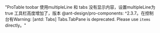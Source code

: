 "ProTable toobar 使用multipleLine 和 tabs 没有显示内容，设置multipleLine为true 工具栏高度增加了，版本 @ant-design/pro-components: ^2.3.7。在控制台有Warning: [antd: Tabs] Tabs.TabPane is deprecated. Please use `items` directly。"
